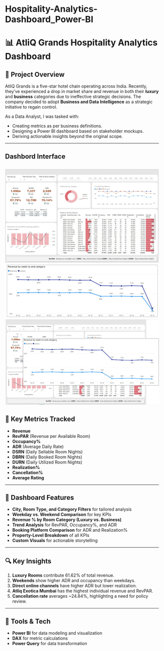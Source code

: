 # Hospitality-Analytics-Dashboard_Power-BI
# 📊 AtliQ Grands Hospitality Analytics Dashboard

## 🧩 Project Overview

AtliQ Grands is a five-star hotel chain operating across India. Recently, they’ve experienced a drop in market share and revenue in both their **luxury** and **business** categories due to ineffective strategic decisions. The company decided to adopt **Business and Data Intelligence** as a strategic initiative to regain control.

As a Data Analyst, I was tasked with:
- Creating metrics as per business definitions.
- Designing a Power BI dashboard based on stakeholder mockups.
- Deriving actionable insights beyond the original scope.

---

## Dashbord Interface
![image alt](https://github.com/DilrukshiManjula07/Hospitality-Analytics-Dashboard_Power-BI/blob/4472557a0fbb01df046a35b23c2ebc92ebc84cd3/Hospitality-Full%20Project.jpg)
![image alt](https://github.com/DilrukshiManjula07/Hospitality-Analytics-Dashboard_Power-BI/blob/6f2916a46f95ec5137521b9789b44cfe84640e3a/Hospitality-Full%20Project_revenue.jpg)
![image alt](https://github.com/DilrukshiManjula07/Hospitality-Analytics-Dashboard_Power-BI/blob/db25aa3d9bab568a58fcd6cb1a904cbb1eafc012/Hospitality-Full%20Project_with%20tooltip.jpg)
---

## 🎯 Key Metrics Tracked
- **Revenue**
- **RevPAR** (Revenue per Available Room)
- **Occupancy%**
- **ADR** (Average Daily Rate)
- **DSRN** (Daily Sellable Room Nights)
- **DBRN** (Daily Booked Room Nights)
- **DURN** (Daily Utilized Room Nights)
- **Realization%**
- **Cancellation%**
- **Average Rating**

---

## 📌 Dashboard Features
- **City, Room Type, and Category Filters** for tailored analysis
- **Weekday vs. Weekend Comparison** for key KPIs
- **Revenue % by Room Category (Luxury vs. Business)**
- **Trend Analysis** for RevPAR, Occupancy%, and ADR
- **Booking Platform Comparison** for ADR and Realization%
- **Property-Level Breakdown** of all KPIs
- **Custom Visuals** for actionable storytelling

---

## 🔍 Key Insights
1. **Luxury Rooms** contribute 61.62% of total revenue.
2. **Weekends** show higher ADR and occupancy than weekdays.
3. **Direct online channels** have higher ADR but lower realization.
4. **Atliq Exotica Mumbai** has the highest individual revenue and RevPAR.
5. **Cancellation rate** averages ~24.84%, highlighting a need for policy review.

---
## 🚀 Tools & Tech
- **Power BI** for data modeling and visualization
- **DAX** for metric calculations
- **Power Query** for data transformation

